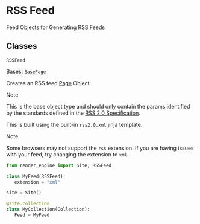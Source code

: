 # RSS Feed

Feed Objects for Generating RSS Feeds

## Classes

`RSSFeed`

Bases: [`BasePage`](./page?id=basepage)

Creates an RSS feed [Page](./page) Object.

> [!NOTE]
> This is the base object type and should only contain the params identified by the standards defined in the [RSS 2.0 Specification](http://www.rssboard.org/rss-specification).

This is built using the built-in `rss2.0.xml` jinja template.

> [!NOTE]
> Some browsers may not support the `rss` extension. If you are having issues with your feed, try changing the extension to `xml`.
>
> ```Python
> from render_engine import Site, RSSFeed
>
> class MyFeed(RSSFeed):
>    extension = "xml"
>
> site = Site()
>
> @site.collection
> class MyCollection(Collection):
>    Feed = MyFeed
> ```
